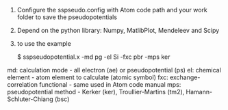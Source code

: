 1) Configure the sspseudo.config with Atom code path and your work folder to save the pseudopotentials
2) Depend on the python library: Numpy, MatlibPlot, Mendeleev and Scipy
3) to use the example
   
   $ sspseudopotential.x -md pg -el Si -fxc pbr -mps ker

 md: calculation mode - all electron (ae) or pseudopotential (ps)
 el: chemical element - atom element to calculate (atomic symbol)
 fxc: exchange-correlation functional - same used in Atom code manual
 mps: pseudopotential method -  Kerker (ker), Troullier-Martins (tm2), Hamann-Schluter-Chiang (bsc)
